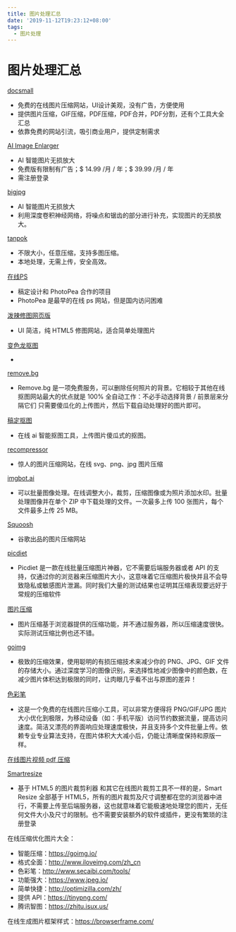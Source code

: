 ```yaml
---
title: 图片处理汇总
date: '2019-11-12T19:23:12+08:00'
tags:
  - 图片处理
---
```


# 图片处理汇总

[docsmall](https://docsmall.com/)

* 免费的在线图片压缩网站，UI设计美观，没有广告，方便使用
* 提供图片压缩，GIF压缩，PDF压缩，PDF合并，PDF分割，还有个工具大全汇总
* 依靠免费的网站引流，吸引商业用户，提供定制需求

[AI Image Enlarger](https://imglarger.com/)

* AI 智能图片无损放大
* 免费版有限制有广告；$ 14.99 /月 / 年；$ 39.99 /月 / 年
* 需注册登录

[bigjpg](https://bigjpg.com/)

* AI 智能图片无损放大
* 利用深度卷积神经网络，将噪点和锯齿的部分进行补充，实现图片的无损放大。

[tanpok](https://tool.tanpok.com/)

* 不限大小，任意压缩，支持多图压缩。
* 本地处理，无需上传，安全高效。

[在线PS]([https://ps.gaoding.com](https://ps.gaoding.com/))

* 稿定设计和 PhotoPea 合作的项目
* PhotoPea 是最早的在线 ps 网站，但是国内访问困难

[泼辣修图网页版](http://www.polaxiong.com/editor)

* UI 简洁，纯 HTML5 修图网站，适合简单处理图片

[变色龙抠图](https://www.bslong.cn/editor.html)

* 

[remove.bg]([https://remove.bg](https://remove.bg/))

* Remove.bg 是一项免费服务，可以删除任何照片的背景。它相较于其他在线抠图网站最大的优点就是 100% 全自动工作：不必手动选择背景 / 前景层来分隔它们 只需要傻瓜化的上传图片，然后下载自动处理好的图片即可。

[稿定抠图](https://www.gaoding.com/koutu)

* 在线 ai 智能抠图工具，上传图片傻瓜式的抠图。

[recompressor]([https://zh.recompressor.com](https://zh.recompressor.com/))

* 惊人的图片压缩网站，在线 svg、png、jpg 图片压缩

[imgbot.ai]([https://imgbot.ai](https://imgbot.ai/))

* 可以批量图像处理。在线调整大小，裁剪，压缩图像或为照片添加水印。批量处理图像并在单个 ZIP 中下载处理的文件。一次最多上传 100 张图片，每个文件最多上传 25 MB。

[Squoosh]([https://squoosh.app](https://squoosh.app/))

* 谷歌出品的图片压缩网站

[picdiet]([https://www.picdiet.com](https://www.picdiet.com/))

* Picdiet 是一款在线批量压缩图片神器，它不需要后端服务器或者 API 的支持，仅通过你的浏览器来压缩图片大小，这意味着它压缩图片极快并且不会导致隐私或敏感图片泄漏。同时我们大量的测试结果也证明其压缩表现要远好于常规的压缩软件

[图片压缩](https://tool.tanpok.com/)

* 图片压缩基于浏览器提供的压缩功能，并不通过服务器，所以压缩速度很快。实际测试压缩比例也还不错。

[goimg](https://goimg.io/)

* 极致的压缩效果，使用聪明的有损压缩技术来减少你的 PNG、JPG、GIF 文件的存储大小。通过深度学习的图像识别，来选择性地减少图像中的颜色数，在减少图片体积达到极限的同时，让肉眼几乎看不出与原图的差异！

[色彩笔](http://www.secaibi.com/tools/)

* 这是一个免费的在线图片压缩小工具，可以非常方便得将 PNG/GIF/JPG 图片大小优化到极限，为移动设备（如：手机平版）访问节约数据流量，提高访问速度。简洁又漂亮的界面响应处理速度极快，并且支持多个文件批量上传。依赖专业专业算法支持，在图片体积大大减小后，仍能让清晰度保持和原版一样。

[在线图片视频 pdf 压缩](https://www.apowersoft.cn/compress-file-online)

[Smartresize]([https://www.smartresize.com](https://www.smartresize.com/))

* 基于 HTML5 的图片裁剪利器
  和其它在线图片裁剪工具不一样的是，Smart Resize 全部基于 HTML5，所有的图片裁剪及尺寸调整都在您的浏览器中进行，不需要上传至后端服务器，这也就意味着它能极速地处理您的图片，无任何文件大小及尺寸的限制。也不需要安装额外的软件或插件，更没有繁琐的注册登录

在线压缩优化图片大全：

- 智能压缩：https://goimg.io/
- 格式全面：http://www.iloveimg.com/zh_cn
- 色彩笔：http://www.secaibi.com/tools/
- 功能强大：https://www.jpeg.io/
- 简单快捷：http://optimizilla.com/zh/
- 提供 API：https://tinypng.com/
- 腾讯智图：https://zhitu.isux.us/

在线生成图片框架样式：https://browserframe.com/